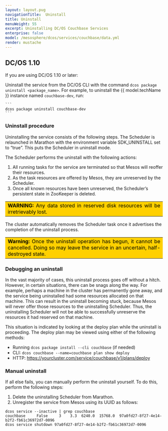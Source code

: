 ```yaml
---
layout: layout.pug
navigationTitle:  Uninstall
title: Uninstall
menuWeight: 55
excerpt: Uninstalling DC/OS Couchbase Services
enterprise: false
model: /mesosphere/dcos/services/couchbase/data.yml
render: mustache
---
```


## DC/OS 1.10

If you are using DC/OS 1.10 or later:

Uninstall the service from the DC/OS CLI with the command `dcos package uninstall <package_name>`. For example, to uninstall the {{ model.techName }} instance named `couchbase-dev`, run:

    ```
    dcos package uninstall couchbase-dev
    ```

### Uninstall procedure

Uninstalling the service consists of the following steps. The Scheduler is relaunched in Marathon with the environment variable SDK_UNINSTALL set to “true”. This puts the Scheduler in uninstall mode.

The Scheduler performs the uninstall with the following actions:

   1. All running tasks for the service are terminated so that Mesos will reoffer their resources.
   1. As the task resources are offered by Mesos, they are unreserved by the Scheduler.
   1. Once all known resources have been unreserved, the Scheduler’s persistent state in ZooKeeper is deleted.

<table class=“table” bgcolor=#ffd000>
<tr> 
  <td align=justify style=color:black><strong>WARNING:</strong> Any data stored in reserved disk resources will be irretrievably lost.</td> 
</tr> 
</table>

The cluster automatically removes the Scheduler task once it advertises the completion of the uninstall process.

<table class=“table” bgcolor=#ffd000>
<tr> 
  <td align=justify style=color:black><strong>Warning:</strong> Once the uninstall operation has begun, it cannot be cancelled. Doing so may leave the service in an uncertain, half-destroyed state.</td> 
</tr> 
</table>


### Debugging an uninstall

In the vast majority of cases, this uninstall process goes off without a hitch. However, in certain situations, there can be snags along the way. For example, perhaps a machine in the cluster has permanently gone away, and the service being uninstalled had some resources allocated on that machine. This can result in the uninstall becoming stuck, because Mesos will never offer those resources to the uninstalling Scheduler. Thus, the uninstalling Scheduler will not be able to successfully unreserve the resources it had reserved on that machine.

This situation is indicated by looking at the deploy plan while the uninstall is proceeding. The deploy plan may be viewed using either of the following methods:

- Running `dcos package install --cli couchbase` (if needed)
- CLI: `dcos couchbase --name=couchbase plan show deploy`
- HTTP: https://yourcluster.com/service/couchbase/v1/plans/deploy

### Manual uninstall    

If all else fails, you can manually perform the uninstall yourself. To do this, perform the following steps:

1. Delete the uninstalling Scheduler from Marathon.
1. Unregister the service from Mesos using its UUID as follows:

```shell
dcos service --inactive | grep couchbase
couchbase     False     3    3.3  6240.0  15768.0  97a0fd27-8f27-4e14-b2f2-fb61c36972d7-0096
dcos service shutdown 97a0fd27-8f27-4e14-b2f2-fb61c36972d7-0096
```
